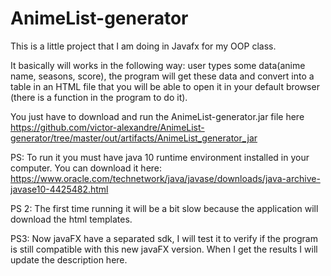 # AnimeList-generator

This is a little project that I am doing in Javafx for my OOP class.

It basically will works in the following way: user types some data(anime name, seasons, score), the program will get these data and convert into a table in an HTML file that you will be able to open it in your default browser (there is a function in the program to do it).

You just have to download and run the AnimeList-generator.jar file here https://github.com/victor-alexandre/AnimeList-generator/tree/master/out/artifacts/AnimeList_generator_jar

PS: To run it you must have java 10 runtime environment installed in your computer. You can download it here: https://www.oracle.com/technetwork/java/javase/downloads/java-archive-javase10-4425482.html

PS 2: The first time running it will be a bit slow because the application will download the html templates. 

PS3: Now javaFX have a separated sdk, I will test it to verify if the program is still compatible with this new javaFX version. When I get the results I will update the description here.


